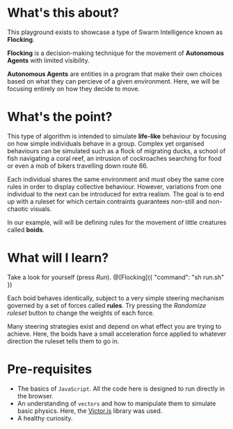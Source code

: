 # What's this about?

This playground exists to showcase a type of Swarm Intelligence known as **Flocking**.

**Flocking** is a decision-making technique for the movement of **Autonomous Agents** with limited visibility.

**Autonomous Agents** are entities in a program that make their own choices based on what they can percieve of a given environment. Here, we will be focusing entirely on how they decide to move.

# What's the point?

This type of algorithm is intended to simulate **life-like** behaviour by focusing on how simple individuals behave in a group. Complex yet organised behaviours can be simulated such as a flock of migrating ducks, a school of fish navigating a coral reef, an intrusion of cockroaches searching for food or even a mob of bikers travelling down route 66.

Each individual shares the same environment and must obey the same core rules in order to display collective behaviour. However, variations from one individual to the next can be introduced for extra realism. The goal is to end up with a ruleset for which certain contraints guarantees non-still and non-chaotic visuals.

In our example, will will be defining rules for the movement of little creatures called **boids**.

# What will I learn?

Take a look for yourself (press _Run_). 
@[Flocking]({
	"command": "sh run.sh"
})

Each boid behaves identically, subject to a very simple steering mechanism governed by a set of forces called **rules**. Try pressing the _Randomize ruleset_ button to change the weights of each force.

Many steering strategies exist and depend on what effect you are trying to achieve. Here, the boids have a small acceleration force applied to whatever direction the ruleset tells them to go in.

# Pre-requisites

* The basics of `JavaScript`. All the code here is designed to run directly in the browser.
* An understanding of `vectors` and how to manipulate them to simulate basic physics. Here, the [Victor.js](http://victorjs.org/) library was used.
* A healthy curiosity.